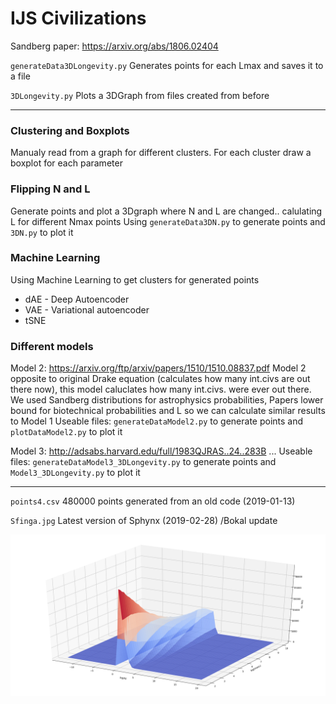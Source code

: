 # IJS Civilizations
Sandberg paper:
https://arxiv.org/abs/1806.02404

`generateData3DLongevity.py`  Generates points for each Lmax and saves it to a file

`3DLongevity.py`  Plots a 3DGraph from files created from before

---------
### Clustering and Boxplots
Manualy read from a graph for different clusters. For each cluster draw a boxplot for each parameter

### Flipping N and L
Generate points and plot a 3Dgraph where N and L are changed.. calulating L for different Nmax points
Using `generateData3DN.py` to generate points and `3DN.py` to plot it

### Machine Learning
Using Machine Learning to get clusters for generated points
- dAE - Deep Autoencoder
- VAE - Variational autoencoder
- tSNE

### Different models
Model 2: https://arxiv.org/ftp/arxiv/papers/1510/1510.08837.pdf
Model 2 opposite to original Drake equation (calculates how many int.civs are out there now), this model caluclates how many int.civs. were ever out there.
We used Sandberg distributions for astrophysics probabilities, Papers lower bound for biotechnical probabilities and L so we can calculate similar results to Model 1
Useable files:  `generateDataModel2.py` to generate points and `plotDataModel2.py` to plot it

Model 3: http://adsabs.harvard.edu/full/1983QJRAS..24..283B
...
Useable files:  `generateDataModel3_3DLongevity.py` to generate points and `Model3_3DLongevity.py` to plot it

---------
`points4.csv`  480000 points generated from an old code (2019-01-13)

`Sfinga.jpg`  Latest version of Sphynx (2019-02-28) /Bokal update

![alt text](https://github.com/damjan0/ijs_civ/blob/master/Sfinga.png?raw=true "Sfinga")
